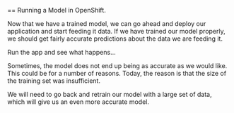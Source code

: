 == Running a Model in OpenShift.

Now that we have a trained model, we can go ahead and deploy our application and start feeding it data. If we have trained our model properly, we should get fairly accurate predictions about the data we are feeding it.

Run the app and see what happens...

Sometimes, the model does not end up being as accurate as we would like. This could be for a number of reasons. Today, the reason is that the size of the training set was insufficient. 

We will need to go back and retrain our model with a large set of data, which will give us an even more accurate model.
